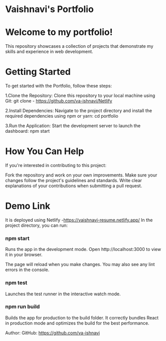 # Vaishnavi's Portfolio
# Welcome to my portfolio! 
This repository showcases a collection of projects that demonstrate my skills and experience in web development.

# Getting Started
To get started with the Portfolio, follow these steps:

1.Clone the Repository: Clone this repository to your local machine using Git: git clone -  https://github.com/va-ishnavi/Netlify

2.Install Dependencies: Navigate to the project directory and install the required dependencies using npm or yarn: cd portfolio

3.Run the Application: Start the development server to launch the dashboard: npm start

# How You Can Help
If you're interested in contributing to this project:

Fork the repository and work on your own improvements. Make sure your changes follow the project's guidelines and standards. Write clear explanations of your contributions when submitting a pull request.

# Demo Link
It is deployed using Netlify -https://vaishnavi-resume.netlify.app/
In the project directory, you can run:

### npm start
Runs the app in the development mode. Open http://localhost:3000 to view it in your browser.

The page will reload when you make changes. You may also see any lint errors in the console.

### npm test
Launches the test runner in the interactive watch mode.

### npm run build
Builds the app for production to the build folder. It correctly bundles React in production mode and optimizes the build for the best performance.

Author:
GitHub: https://github.com/va-ishnavi






